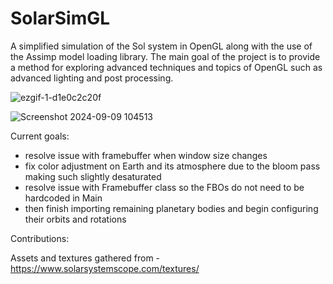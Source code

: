 # SolarSimGL

A simplified simulation of the Sol system in OpenGL along with the use of the Assimp model loading library. The main goal of the project is to provide a method for exploring advanced techniques and topics of OpenGL such as advanced lighting and post processing.

![ezgif-1-d1e0c2c20f](https://github.com/user-attachments/assets/18eca795-0e11-4564-b171-bddba803ba0a)

![Screenshot 2024-09-09 104513](https://github.com/user-attachments/assets/24942511-e2ba-4e22-9dd7-92be6faa4c89)

Current goals:
- resolve issue with framebuffer when window size changes
- fix color adjustment on Earth and its atmosphere due to the bloom pass making such slightly desaturated
- resolve issue with Framebuffer class so the FBOs do not need to be hardcoded in Main
- then finish importing remaining planetary bodies and begin configuring their orbits and rotations


Contributions:

Assets and textures gathered from - https://www.solarsystemscope.com/textures/
